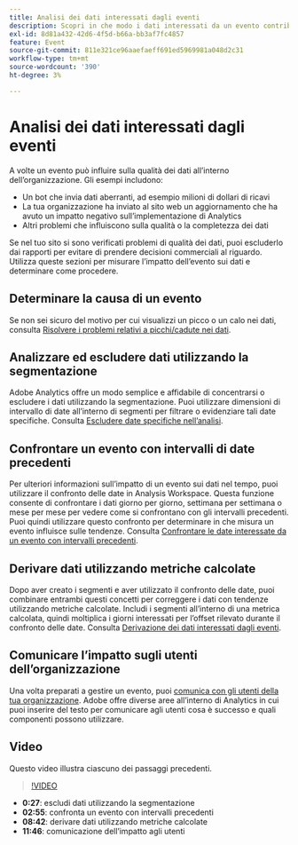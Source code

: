 ```yaml
---
title: Analisi dei dati interessati dagli eventi
description: Scopri in che modo i dati interessati da un evento contribuiscono alla qualità complessiva dei dati.
exl-id: 8d81a432-42d6-4f5d-b66a-bb3af7fc4857
feature: Event
source-git-commit: 811e321ce96aaefaeff691ed5969981a048d2c31
workflow-type: tm+mt
source-wordcount: '390'
ht-degree: 3%

---
```


# Analisi dei dati interessati dagli eventi

A volte un evento può influire sulla qualità dei dati all’interno dell’organizzazione. Gli esempi includono:

* Un bot che invia dati aberranti, ad esempio milioni di dollari di ricavi
* La tua organizzazione ha inviato al sito web un aggiornamento che ha avuto un impatto negativo sull’implementazione di Analytics
* Altri problemi che influiscono sulla qualità o la completezza dei dati

Se nel tuo sito si sono verificati problemi di qualità dei dati, puoi escluderlo dai rapporti per evitare di prendere decisioni commerciali al riguardo. Utilizza queste sezioni per misurare l’impatto dell’evento sui dati e determinare come procedere.

## Determinare la causa di un evento

Se non sei sicuro del motivo per cui visualizzi un picco o un calo nei dati, consulta [Risolvere i problemi relativi a picchi/cadute nei dati](spikes-drops.md).

## Analizzare ed escludere dati utilizzando la segmentazione

Adobe Analytics offre un modo semplice e affidabile di concentrarsi o escludere i dati utilizzando la segmentazione. Puoi utilizzare dimensioni di intervallo di date all’interno di segmenti per filtrare o evidenziare tali date specifiche. Consulta [Escludere date specifiche nell’analisi](segments.md).

## Confrontare un evento con intervalli di date precedenti

Per ulteriori informazioni sull’impatto di un evento sui dati nel tempo, puoi utilizzare il confronto delle date in Analysis Workspace. Questa funzione consente di confrontare i dati giorno per giorno, settimana per settimana o mese per mese per vedere come si confrontano con gli intervalli precedenti. Puoi quindi utilizzare questo confronto per determinare in che misura un evento influisce sulle tendenze. Consulta [Confrontare le date interessate da un evento con intervalli precedenti](compare-dates.md).

## Derivare dati utilizzando metriche calcolate

Dopo aver creato i segmenti e aver utilizzato il confronto delle date, puoi combinare entrambi questi concetti per correggere i dati con tendenze utilizzando metriche calcolate. Includi i segmenti all’interno di una metrica calcolata, quindi moltiplica i giorni interessati per l’offset rilevato durante il confronto delle date. Consulta [Derivazione dei dati interessati dagli eventi](calcmetrics.md).

## Comunicare l’impatto sugli utenti dell’organizzazione

Una volta preparati a gestire un evento, puoi [comunica con gli utenti della tua organizzazione](communicate.md). Adobe offre diverse aree all’interno di Analytics in cui puoi inserire del testo per comunicare agli utenti cosa è successo e quali componenti possono utilizzare.

## Video

Questo video illustra ciascuno dei passaggi precedenti.

>[!VIDEO](https://video.tv.adobe.com/v/33316?quality=12)

* **0:27**: escludi dati utilizzando la segmentazione
* **02:55**: confronta un evento con intervalli precedenti
* **08:42**: derivare dati utilizzando metriche calcolate
* **11:46**: comunicazione dell’impatto agli utenti
